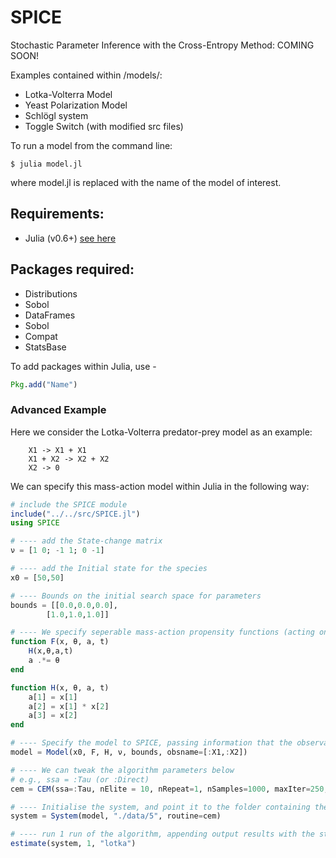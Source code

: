 # SPICE
 Stochastic Parameter Inference with the Cross-Entropy Method: COMING SOON!

Examples contained within /models/:
* Lotka-Volterra Model
* Yeast Polarization Model
* Schl&ouml;gl system
* Toggle Switch (with modified src files)

To run a model from the command line:

`$ julia model.jl` 

where model.jl is replaced with the name of the model of interest.

## Requirements:
* Julia (v0.6+) [see here](https://github.com/JuliaLang)

## Packages required:
* Distributions
* Sobol
* DataFrames
* Sobol
* Compat
* StatsBase

To add packages within Julia, use -
```julia
Pkg.add("Name") 
```

### Advanced Example
Here we consider the Lotka-Volterra predator-prey model as an example:

		X1 -> X1 + X1
		X1 + X2 -> X2 + X2
		X2 -> 0

We can specify this mass-action model within Julia in the following way:

```julia
# include the SPICE module
include("../../src/SPICE.jl")
using SPICE

# ---- add the State-change matrix
ν = [1 0; -1 1; 0 -1]

# ---- add the Initial state for the species
x0 = [50,50]

# ---- Bounds on the initial search space for parameters
bounds = [[0.0,0.0,0.0], 
		[1.0,1.0,1.0]]

# ---- We specify seperable mass-action propensity functions (acting on species x, parameters θ, propensity vector a, time t)
function F(x, θ, a, t)
    H(x,θ,a,t)
    a .*= θ
end

function H(x, θ, a, t)
    a[1] = x[1]
    a[2] = x[1] * x[2]
    a[3] = x[2]
end

# ---- Specify the model to SPICE, passing information that the observables in the data are called X1 and X2.
model = Model(x0, F, H, ν, bounds, obsname=[:X1,:X2])

# ---- We can tweak the algorithm parameters below
# e.g., ssa = :Tau (or :Direct)
cem = CEM(ssa=:Tau, nElite = 10, nRepeat=1, nSamples=1000, maxIter=250, mSamples=20000, shoot=true, splitting=false, tauOpt=TauOpt(ϵ=0.1))

# ---- Initialise the system, and point it to the folder containing the data
system = System(model, "./data/5", routine=cem)

# ---- run 1 run of the algorithm, appending output results with the string "lotka"
estimate(system, 1, "lotka")
```